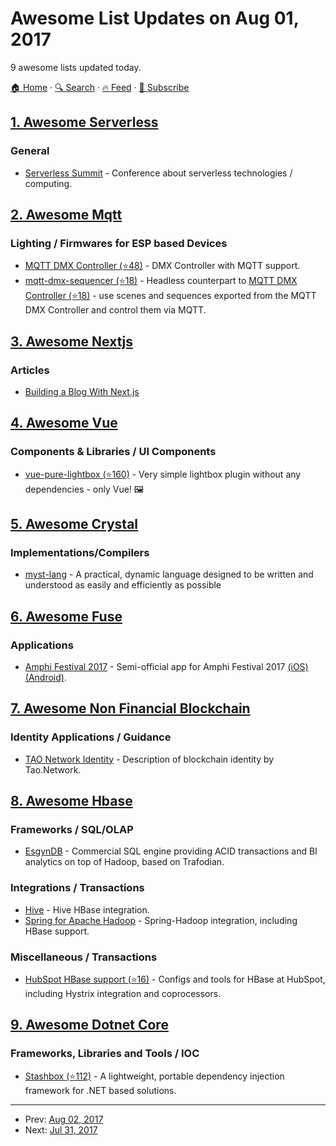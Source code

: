 # Awesome List Updates on Aug 01, 2017

9 awesome lists updated today.

[🏠 Home](/README.md) · [🔍 Search](https://test.trackawesomelist.com/search/) · [🔥 Feed](https://test.trackawesomelist.com/feed.xml) · [📮 Subscribe](https://trackawesomelist.us17.list-manage.com/subscribe?u=d2f0117aa829c83a63ec63c2f&id=36a103854c)



## [1. Awesome Serverless](/content/pmuens/awesome-serverless/README.md)

### General

*   [Serverless Summit](http://inserverless.com) - Conference about serverless technologies / computing.

## [2. Awesome Mqtt](/content/hobbyquaker/awesome-mqtt/README.md)

### Lighting / Firmwares for ESP based Devices

*   [MQTT DMX Controller (⭐48)](https://github.com/hobbyquaker/mqtt-dmx-controller) - DMX Controller with MQTT support.
*   [mqtt-dmx-sequencer (⭐18)](https://github.com/hobbyquaker/mqtt-dmx-sequencer) - Headless counterpart to [MQTT DMX Controller (⭐18)](https://github.com/hobbyquaker/mqtt-dmx-sequencer) - use scenes and sequences exported from the MQTT DMX Controller and control them via MQTT.

## [3. Awesome Nextjs](/content/unicodeveloper/awesome-nextjs/README.md)

### Articles

*   [Building a Blog With Next.js](https://timber.io/blog/building-a-blog-with-next-js)

## [4. Awesome Vue](/content/vuejs/awesome-vue/README.md)

### Components & Libraries / UI Components

*   [vue-pure-lightbox (⭐160)](https://github.com/DCzajkowski/vue-pure-lightbox) - Very simple lightbox plugin without any dependencies - only Vue! 🖼

## [5. Awesome Crystal](/content/veelenga/awesome-crystal/README.md)

### Implementations/Compilers

*   [myst-lang](https://github.com/myst-lang/) - A practical, dynamic language designed to be written and understood as easily and efficiently as possible

## [6. Awesome Fuse](/content/fuse-compound/awesome-fuse/README.md)

### Applications

*   [Amphi Festival 2017](http://www.amphi-festival.de/) - Semi-official app for Amphi Festival 2017 [(​iOS)](https://itunes.apple.com/us/app/amphi-festival-2017/id1258744398) [(Android)](https://play.google.com/store/apps/details?id=org.knatten.AmphiFestival2017).

## [7. Awesome Non Financial Blockchain](/content/machinomy/awesome-non-financial-blockchain/README.md)

### Identity Applications / Guidance

*   [TAO Network Identity](http://tao.network/portfolio-item/the-identity-system/) - Description of blockchain identity by Tao.Network.

## [8. Awesome Hbase](/content/rayokota/awesome-hbase/README.md)

### Frameworks / SQL/OLAP

*   [EsgynDB](https://esgyn.com/) - Commercial SQL engine providing ACID transactions and BI analytics on top of Hadoop, based on Trafodian.

### Integrations / Transactions

*   [Hive](https://cwiki.apache.org/confluence/display/Hive/HBaseIntegration) - Hive HBase integration.
*   [Spring for Apache Hadoop](https://projects.spring.io/spring-hadoop/) - Spring-Hadoop integration, including HBase support.

### Miscellaneous / Transactions

*   [HubSpot HBase support (⭐16)](https://github.com/HubSpot/hbase-support) - Configs and tools for HBase at HubSpot, including Hystrix integration and coprocessors.

## [9. Awesome Dotnet Core](/content/thangchung/awesome-dotnet-core/README.md)

### Frameworks, Libraries and Tools / IOC

*   [Stashbox (⭐112)](https://github.com/z4kn4fein/stashbox) - A lightweight, portable dependency injection framework for .NET based solutions.

---

- Prev: [Aug 02, 2017](/content/2017/08/02/README.md)
- Next: [Jul 31, 2017](/content/2017/07/31/README.md)